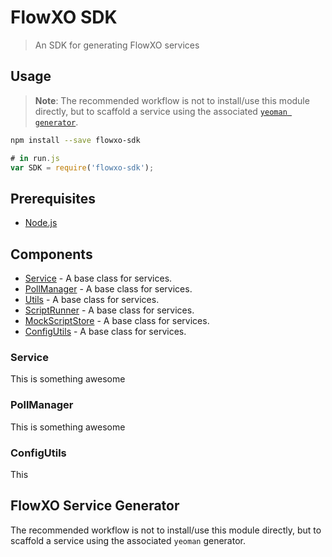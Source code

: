 # FlowXO SDK

> An SDK for generating FlowXO services

## Usage
> **Note**: The recommended workflow is not to install/use this module directly, but to
> scaffold a service using the associated [`yeoman generator`](https://github.com/flowxo/flowxo-generator).

```bash
npm install --save flowxo-sdk
```
```js
# in run.js
var SDK = require('flowxo-sdk');
```

## Prerequisites
* [Node.js ](http://nodejs.org/download/)

## Components
* [Service](#service) - A base class for services.
* [PollManager](#pollmanager) - A base class for services.
* [Utils](#utils) - A base class for services.
* [ScriptRunner](#scriptrunner) - A base class for services.
* [MockScriptStore](#mockscriptstore) - A base class for services.
* [ConfigUtils](#configutils) - A base class for services.

### Service
This is something awesome

### PollManager
This is something awesome

### ConfigUtils
This

## FlowXO Service Generator
The recommended workflow is not to install/use this module directly, but to 
scaffold a service using the associated `yeoman` generator.